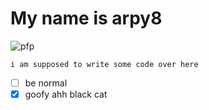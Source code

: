 # My name is arpy8
![pfp](https://avatars.githubusercontent.com/u/74809468?s=400&u=8eecadf840580eecaac3c8fc76b291709e628c3a&v=4)
```
i am supposed to write some code over here
```
- [ ] be normal
- [x] goofy ahh black cat
